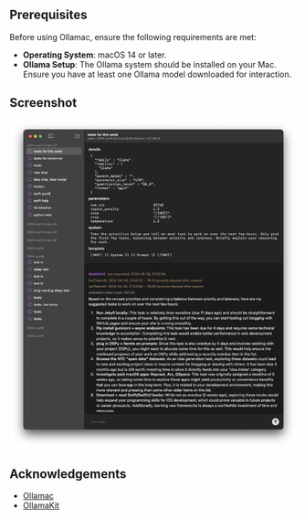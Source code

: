 ## Prerequisites

Before using Ollamac, ensure the following requirements are met:

- **Operating System**: macOS 14 or later.
- **Ollama Setup**: The Ollama system should be installed on your Mac. Ensure you have at least one Ollama model downloaded for interaction.

## Screenshot

<div align="center">
  <picture>
    <source media="(prefers-color-scheme: dark)" srcset="./assets/screenshot-dark.webp">
    <img alt="screenshot" src="./assets/screenshot.webp">
  </picture>
</div>

## Acknowledgements

- [Ollamac](https://github.com/kevinhermawan/Ollamac)
- [OllamaKit](https://github.com/kevinhermawan/OllamaKit)
